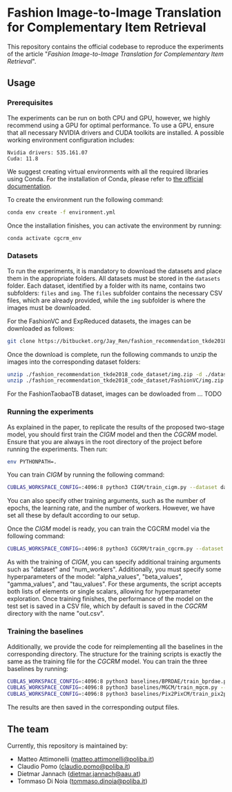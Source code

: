 # Fashion Image-to-Image Translation for Complementary Item Retrieval

This repository contains the official codebase to reproduce the experiments of the article "_Fashion Image-to-Image Translation for Complementary Item Retrieval_".

## Usage

### Prerequisites

The experiments can be run on both CPU and GPU, however, we highly recommend using a GPU for optimal performance. To use a GPU, ensure that all necessary NVIDIA drivers and CUDA toolkits are installed. A possible working environment configuration includes:

```
Nvidia drivers: 535.161.07
Cuda: 11.8
```

We suggest creating virtual environments with all the required libraries using Conda. For the installation of Conda, please refer to [the official documentation](https://conda.io/projects/conda/en/latest/user-guide/install/linux.html).

To create the environment run the following command:

```sh
conda env create -f environment.yml
```

Once the installation finishes, you can activate the environment by running:

```sh
conda activate cgcrm_env
```

### Datasets

To run the experiments, it is mandatory to download the datasets and place them in the appropriate folders. All datasets must be stored in the `datasets` folder. Each dataset, identified by a folder with its name, contains two subfolders: `files` and `img`. The `files` subfolder contains the necessary CSV files, which are already provided, while the `img` subfolder is where the images must be downloaded.

For the FashionVC and ExpReduced datasets, the images can be downloaded as follows:

```sh
git clone https://bitbucket.org/Jay_Ren/fashion_recommendation_tkde2018_code_dataset.git
```

Once the download is complete, run the following commands to unzip the images into the corresponding dataset folders:

```sh
unzip ./fashion_recommendation_tkde2018_code_dataset/img.zip -d ./datasets/ExpReduced
unzip ./fashion_recommendation_tkde2018_code_dataset/FashionVC/img.zip -d ./datasets/FashionVC
```

For the FashionTaobaoTB dataset, images can be dowloaded from ... TODO

### Running the experiments

As explained in the paper, to replicate the results of the proposed two-stage model, you should first train the _CIGM_ model and then the _CGCRM_ model. Ensure that you are always in the root directory of the project before running the experiments. Then run:

```sh
env PYTHONPATH=.
```

You can train _CIGM_ by running the following command:
```sh
CUBLAS_WORKSPACE_CONFIG=:4096:8 python3 CIGM/train_cigm.py --dataset dataset_name
```

You can also specify other training arguments, such as the number of epochs, the learning rate, and the number of workers. However, we have set all these by default according to our setup.

Once the _CIGM_ model is ready, you can train the CGCRM model via the following command:

```sh
CUBLAS_WORKSPACE_CONFIG=:4096:8 python3 CGCRM/train_cgcrm.py --dataset dataset_name --alpha_values 0.25 --beta_values 0.75 --gamma_values 0.01 --tau_values 0.1
```

As with the training of _CIGM_, you can specify additional training arguments such as "dataset" and "num_workers". Additionally, you must specify some hyperparameters of the model: "alpha_values", "beta_values", "gamma_values", and "tau_values". For these arguments, the script accepts both lists of elements or single scalars, allowing for hyperparameter exploration. Once training finishes, the performance of the model on the test set is saved in a CSV file, which by default is saved in the _CGCRM_ directory with the name "out.csv".

### Training the baselines

Additionally, we provide the code for reimplementing all the baselines in the corresponding directory. The structure for the training scripts is exactly the same as the training file for the _CGCRM_ model. You can train the three baselines by running:

```sh
CUBLAS_WORKSPACE_CONFIG=:4096:8 python3 baselines/BPRDAE/train_bprdae.py --dataset dataset_name
CUBLAS_WORKSPACE_CONFIG=:4096:8 python3 baselines/MGCM/train_mgcm.py --dataset dataset_name 
CUBLAS_WORKSPACE_CONFIG=:4096:8 python3 baselines/Pix2PixCM/train_pix2pixcm.py --dataset dataset_name  
```

The results are then saved in the corresponding output files.

## The team

Currently, this repository is maintained by:
- Matteo Attimonelli (matteo.attimonelli@poliba.it)
- Claudio Pomo (claudio.pomo@poliba.it)
- Dietmar Jannach (dietmar.jannach@aau.at)
- Tommaso Di Noia (tommaso.dinoia@poliba.it)
